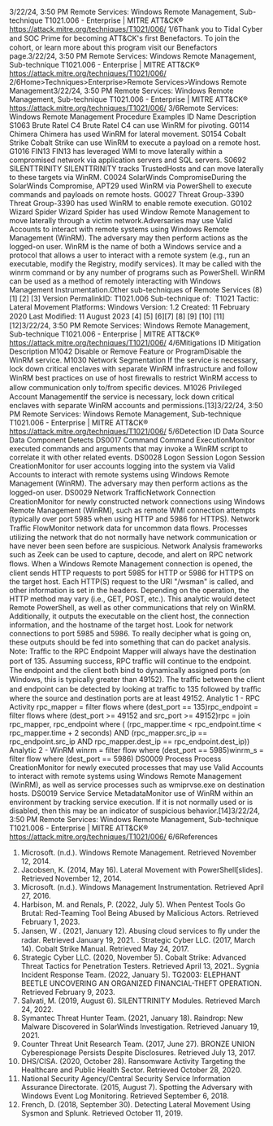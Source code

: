 3/22/24, 3:50 PM Remote Services: Windows Remote Management, Sub-technique T1021.006 - Enterprise | MITRE ATT&CK®
https://attack.mitre.org/techniques/T1021/006/ 1/6Thank you to Tidal Cyber and SOC Prime for becoming ATT&CK's ﬁrst Benefactors. To join the cohort, or learn more about this program visit our
Benefactors page.3/22/24, 3:50 PM Remote Services: Windows Remote Management, Sub-technique T1021.006 - Enterprise | MITRE ATT&CK®
https://attack.mitre.org/techniques/T1021/006/ 2/6Home>Techniques>Enterprise>Remote Services>Windows Remote Management3/22/24, 3:50 PM Remote Services: Windows Remote Management, Sub-technique T1021.006 - Enterprise | MITRE ATT&CK®
https://attack.mitre.org/techniques/T1021/006/ 3/6Remote Services: Windows Remote Management
Procedure Examples
ID Name Description
S1063 Brute Ratel C4 Brute Ratel C4 can use WinRM for pivoting.
G0114 Chimera Chimera has used WinRM for lateral movement.
S0154 Cobalt Strike Cobalt Strike can use WinRM to execute a payload on a remote host.
G1016 FIN13 FIN13 has leveraged WMI to move laterally within a compromised network via application servers
and SQL servers.
S0692 SILENTTRINITY SILENTTRINITY tracks TrustedHosts and can move laterally to these targets via WinRM.
C0024 SolarWinds
CompromiseDuring the SolarWinds Compromise, APT29 used WinRM via PowerShell to execute commands and
payloads on remote hosts.
G0027 Threat Group-3390 Threat Group-3390 has used WinRM to enable remote execution.
G0102 Wizard Spider Wizard Spider has used Window Remote Management to move laterally through a victim network.Adversaries may use Valid Accounts to interact with remote systems using Windows Remote Management (WinRM). The adversary may
then perform actions as the logged-on user.
WinRM is the name of both a Windows service and a protocol that allows a user to interact with a remote system (e.g., run an executable,
modify the Registry, modify services). It may be called with the winrm command or by any number of programs such as PowerShell.
WinRM can be used as a method of remotely interacting with Windows Management Instrumentation.Other sub-techniques of Remote Services (8)
[1] [2]
[3]
Version PermalinkID: T1021.006
Sub-technique of:  T1021
 
Tactic: Lateral Movement
 
Platforms: Windows
Version: 1.2
Created: 11 February 2020
Last Modiﬁed: 11 August 2023
[4]
[5]
[6][7]
[8]
[9]
[10]
[11]
[12]3/22/24, 3:50 PM Remote Services: Windows Remote Management, Sub-technique T1021.006 - Enterprise | MITRE ATT&CK®
https://attack.mitre.org/techniques/T1021/006/ 4/6Mitigations
ID Mitigation Description
M1042 Disable or Remove
Feature or ProgramDisable the WinRM service.
M1030 Network Segmentation If the service is necessary, lock down critical enclaves with separate WinRM infrastructure and
follow WinRM best practices on use of host ﬁrewalls to restrict WinRM access to allow
communication only to/from speciﬁc devices.
M1026 Privileged Account
ManagementIf the service is necessary, lock down critical enclaves with separate WinRM accounts and
permissions.[13]3/22/24, 3:50 PM Remote Services: Windows Remote Management, Sub-technique T1021.006 - Enterprise | MITRE ATT&CK®
https://attack.mitre.org/techniques/T1021/006/ 5/6Detection
ID Data Source Data Component Detects
DS0017 Command Command
ExecutionMonitor executed commands and arguments that may invoke a WinRM script to
correlate it with other related events.
DS0028 Logon Session Logon Session
CreationMonitor for user accounts logging into the system via Valid Accounts to interact with
remote systems using Windows Remote Management (WinRM). The adversary may then
perform actions as the logged-on user.
DS0029 Network TraﬃcNetwork
Connection
CreationMonitor for newly constructed network connections using Windows Remote
Management (WinRM), such as remote WMI connection attempts (typically over port
5985 when using HTTP and 5986 for HTTPS).
Network Traﬃc
FlowMonitor network data for uncommon data ﬂows. Processes utilizing the network that do
not normally have network communication or have never been seen before are
suspicious. Network Analysis frameworks such as Zeek can be used to capture, decode,
and alert on RPC network ﬂows.
When a Windows Remote Management connection is opened, the client sends HTTP
requests to port 5985 for HTTP or 5986 for HTTPS on the target host. Each HTTP(S)
request to the URI "/wsman" is called, and other information is set in the headers.
Depending on the operation, the HTTP method may vary (i.e., GET, POST, etc.). This
analytic would detect Remote PowerShell, as well as other communications that rely on
WinRM. Additionally, it outputs the executable on the client host, the connection
information, and the hostname of the target host. Look for network connections to port
5985 and 5986. To really decipher what is going on, these outputs should be fed into
something that can do packet analysis.
Note: Traﬃc to the RPC Endpoint Mapper will always have the destination port of 135.
Assuming success, RPC traﬃc will continue to the endpoint. The endpoint and the client
both bind to dynamically assigned ports (on Windows, this is typically greater than
49152). The traﬃc between the client and endpoint can be detected by looking at traﬃc
to 135 followed by traﬃc where the source and destination ports are at least 49152.
Analytic 1 - RPC Activity
rpc\_mapper = filter flows where (dest\_port == 135)rpc\_endpoint = filter
flows where (dest\_port >= 49152 and src\_port >= 49152)rpc = join
rpc\_mapper, rpc\_endpoint where ( (rpc\_mapper.time < rpc\_endpoint.time <
rpc\_mapper.time + 2 seconds) AND (rpc\_mapper.src\_ip == rpc\_endpoint.src\_ip
AND rpc\_mapper.dest\_ip == rpc\_endpoint.dest\_ip))
Analytic 2 - WinRM
winrm = filter flow where (dest\_port == 5985)winrm\_s = filter flow where
(dest\_port == 5986)
DS0009 Process Process
CreationMonitor for newly executed processes that may use Valid Accounts to interact with
remote systems using Windows Remote Management (WinRM), as well as service
processes such as wmiprvse.exe on destination hosts.
DS0019 Service Service
MetadataMonitor use of WinRM within an environment by tracking service execution. If it is not
normally used or is disabled, then this may be an indicator of suspicious behavior.[14]3/22/24, 3:50 PM Remote Services: Windows Remote Management, Sub-technique T1021.006 - Enterprise | MITRE ATT&CK®
https://attack.mitre.org/techniques/T1021/006/ 6/6References
1. Microsoft. (n.d.). Windows Remote Management. Retrieved
November 12, 2014.
2. Jacobsen, K. (2014, May 16). Lateral Movement with
PowerShell[slides]. Retrieved November 12, 2014.
3. Microsoft. (n.d.). Windows Management Instrumentation.
Retrieved April 27, 2016.
4. Harbison, M. and Renals, P. (2022, July 5). When Pentest Tools
Go Brutal: Red-Teaming Tool Being Abused by Malicious
Actors. Retrieved February 1, 2023.
5. Jansen, W . (2021, January 12). Abusing cloud services to ﬂy
under the radar. Retrieved January 19, 2021.
 . Strategic Cyber LLC. (2017, March 14). Cobalt Strike Manual.
Retrieved May 24, 2017.
7. Strategic Cyber LLC. (2020, November 5). Cobalt Strike:
Advanced Threat Tactics for Penetration Testers. Retrieved
April 13, 2021. . Sygnia Incident Response Team. (2022, January 5). TG2003:
ELEPHANT BEETLE UNCOVERING AN ORGANIZED
FINANCIAL-THEFT OPERATION. Retrieved February 9, 2023.
9. Salvati, M. (2019, August 6). SILENTTRINITY Modules.
Retrieved March 24, 2022.
10. Symantec Threat Hunter Team. (2021, January 18). Raindrop:
New Malware Discovered in SolarWinds Investigation.
Retrieved January 19, 2021.
11. Counter Threat Unit Research Team. (2017, June 27). BRONZE
UNION Cyberespionage Persists Despite Disclosures.
Retrieved July 13, 2017.
12. DHS/CISA. (2020, October 28). Ransomware Activity
Targeting the Healthcare and Public Health Sector. Retrieved
October 28, 2020.
13. National Security Agency/Central Security Service Information
Assurance Directorate. (2015, August 7). Spotting the
Adversary with Windows Event Log Monitoring. Retrieved
September 6, 2018.
14. French, D. (2018, September 30). Detecting Lateral Movement
Using Sysmon and Splunk. Retrieved October 11, 2019.